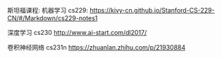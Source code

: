 斯坦福课程:
机器学习 cs229:
https://kivy-cn.github.io/Stanford-CS-229-CN/#/Markdown/cs229-notes1

深度学习 cs230
http://www.ai-start.com/dl2017/

卷积神经网络 cs231n
https://zhuanlan.zhihu.com/p/21930884
